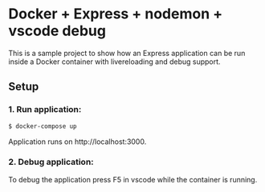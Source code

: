 # Docker + Express + nodemon + vscode debug

This is a sample project to show how an Express application can be run inside a Docker container with livereloading and debug support.

## Setup

### 1. Run application:

```bash
$ docker-compose up
```

Application runs on http://localhost:3000.

### 2. Debug application:

To debug the application press F5 in vscode while the container is running.

